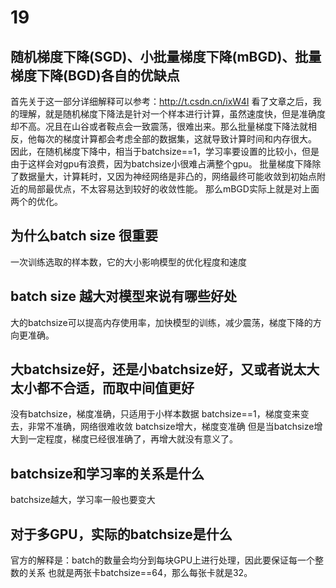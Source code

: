 # 19
## 随机梯度下降(SGD)、小批量梯度下降(mBGD)、批量梯度下降(BGD)各自的优缺点
首先关于这一部分详细解释可以参考：http://t.csdn.cn/ixW4I
看了文章之后，我的理解，就是随机梯度下降法是针对一个样本进行计算，虽然速度快，但是准确度却不高。况且在山谷或者鞍点会一致震荡，很难出来。那么批量梯度下降法就相反，他每次的梯度计算都会考虑全部的数据集，这就导致计算时间和内存很大。
因此，在随机梯度下降中，相当于batchsize==1，学习率要设置的比较小，但是由于这样会对gpu有浪费，因为batchsize小很难占满整个gpu。
批量梯度下降除了数据量大，计算耗时，又因为神经网络是非凸的，网络最终可能收敛到初始点附近的局部最优点，不太容易达到较好的收敛性能。
那么mBGD实际上就是对上面两个的优化。


## 为什么batch size 很重要
一次训练选取的样本数，它的大小影响模型的优化程度和速度

## batch size 越大对模型来说有哪些好处
大的batchsize可以提高内存使用率，加快模型的训练，减少震荡，梯度下降的方向更准确。

## 大batchsize好，还是小batchsize好，又或者说太大太小都不合适，而取中间值更好
没有batchsize，梯度准确，只适用于小样本数据
batchsize==1，梯度变来变去，非常不准确，网络很难收敛
batchsize增大，梯度变准确
但是当batchsize增大到一定程度，梯度已经很准确了，再增大就没有意义了。

## batchsize和学习率的关系是什么
batchsize越大，学习率一般也要变大

## 对于多GPU，实际的batchsize是什么

官方的解释是：batch的数量会均分到每块GPU上进行处理，因此要保证每一个整数的关系
也就是两张卡batchsize==64，那么每张卡就是32。